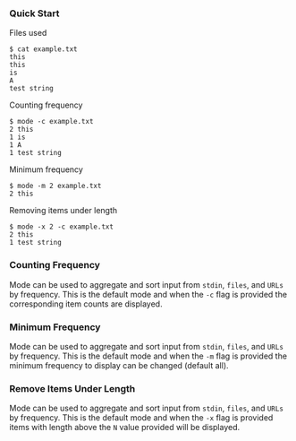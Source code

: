 ### Quick Start
Files used
```
$ cat example.txt
this
this
is
A
test string
```
Counting frequency
```
$ mode -c example.txt
2 this
1 is
1 A
1 test string
```
Minimum frequency
```
$ mode -m 2 example.txt
2 this
```
Removing items under length
```
$ mode -x 2 -c example.txt
2 this
1 test string
```

### Counting Frequency
Mode can be used to aggregate and sort input from `stdin`, `files`, and `URLs`
by frequency. This is the default mode and when the `-c` flag is provided the
corresponding item counts are displayed.

### Minimum Frequency
Mode can be used to aggregate and sort input from `stdin`, `files`, and `URLs`
by frequency. This is the default mode and when the `-m` flag is provided the
minimum frequency to display can be changed (default all).

### Remove Items Under Length
Mode can be used to aggregate and sort input from `stdin`, `files`, and `URLs`
by frequency. This is the default mode and when the `-x` flag is provided items
with length above the `N` value provided will be displayed.

